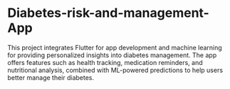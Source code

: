 # Diabetes-risk-and-management-App
This project integrates Flutter for app development and machine learning for providing personalized insights into diabetes management. The app offers features such as health tracking, medication reminders, and nutritional analysis, combined with ML-powered predictions to help users better manage their diabetes.
